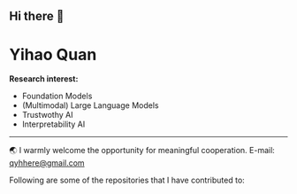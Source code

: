 ## Hi there 👋

# Yihao Quan

**Research interest:**
- Foundation Models
- (Multimodal) Large Language Models
- Trustwothy AI
- Interpretability AI
---

🌏 I warmly welcome the opportunity for meaningful cooperation. E-mail: qyhhere@gmail.com

Following are some of the repositories that I have contributed to:


<!--
**itsqyh/itsqyh** is a ✨ _special_ ✨ repository because its `README.md` (this file) appears on your GitHub profile.

Here are some ideas to get you started:

- 🔭 I’m currently working on ...
- 🌱 I’m currently learning ...
- 👯 I’m looking to collaborate on ...
- 🤔 I’m looking for help with ...
- 💬 Ask me about ...
- 📫 How to reach me: ...
- 😄 Pronouns: ...
- ⚡ Fun fact: ...
-->

